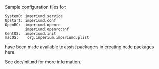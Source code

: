 Sample configuration files for:
```
SystemD: imperiumd.service
Upstart: imperiumd.conf
OpenRC:  imperiumd.openrc
         imperiumd.openrcconf
CentOS:  imperiumd.init
macOS:    org.imperium.imperiumd.plist
```
have been made available to assist packagers in creating node packages here.

See doc/init.md for more information.

